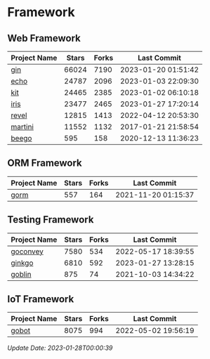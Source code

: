 # Framework

## Web Framework
| Project Name | Stars | Forks | Last Commit |
| ------------ | ----- | ----- | ----------- |
| [gin](https://github.com/gin-gonic/gin) | 66024 | 7190 | 2023-01-20 01:51:42 |
| [echo](https://github.com/labstack/echo) | 24787 | 2096 | 2023-01-03 22:09:30 |
| [kit](https://github.com/go-kit/kit) | 24465 | 2385 | 2023-01-02 06:10:18 |
| [iris](https://github.com/kataras/iris) | 23477 | 2465 | 2023-01-27 17:20:14 |
| [revel](https://github.com/revel/revel) | 12815 | 1413 | 2022-04-12 20:53:30 |
| [martini](https://github.com/go-martini/martini) | 11552 | 1132 | 2017-01-21 21:58:54 |
| [beego](https://github.com/astaxie/beego) | 595 | 158 | 2020-12-13 11:36:23 |

## ORM Framework
| Project Name | Stars | Forks | Last Commit |
| ------------ | ----- | ----- | ----------- |
| [gorm](https://github.com/jinzhu/gorm) | 557 | 164 | 2021-11-20 01:15:37 |

## Testing Framework
| Project Name | Stars | Forks | Last Commit |
| ------------ | ----- | ----- | ----------- |
| [goconvey](https://github.com/smartystreets/goconvey) | 7580 | 534 | 2022-05-17 18:39:55 |
| [ginkgo](https://github.com/onsi/ginkgo) | 6810 | 592 | 2023-01-27 13:28:15 |
| [goblin](https://github.com/franela/goblin) | 875 | 74 | 2021-10-03 14:34:22 |

## IoT Framework
| Project Name | Stars | Forks | Last Commit |
| ------------ | ----- | ----- | ----------- |
| [gobot](https://github.com/hybridgroup/gobot) | 8075 | 994 | 2022-05-02 19:56:19 |

*Update Date: 2023-01-28T00:00:39*